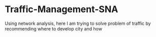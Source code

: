 # Traffic-Management-SNA
Using network analysis, here I am trying to solve problem of traffic by recommending where to develop city and how 

